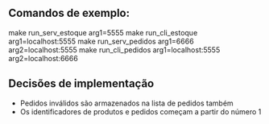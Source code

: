 ## Comandos de exemplo:
make run_serv_estoque arg1=5555
make run_cli_estoque arg1=localhost:5555
make run_serv_pedidos arg1=6666 arg2=localhost:5555
make run_cli_pedidos arg1=localhost:5555 arg2=localhost:6666


## Decisões de implementação
- Pedidos inválidos são armazenados na lista de pedidos também
- Os identificadores de produtos e pedidos começam a partir do número 1
